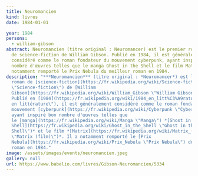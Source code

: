 ```yaml
---
title: Neuromancien
kind: livres
date: 1984-01-01

year: 1984
persons:
  - william-gibson
abstract: Neuromancien (titre original : Neuromancer) est le premier roman
  de science-fiction de William Gibson. Publié en 1984, il est généralement
  considéré comme le roman fondateur du mouvement cyberpunk, ayant inspiré bon
  nombre d'œuvres telles que le manga Ghost in the Shell et le film Matrix. Il a
  notamment remporté le Prix Nebula du meilleur roman en 1984.
description: "***Neuromancien*** (titre original : *Neuromancer*) est le premier
  roman de [science-fiction](https://fr.wikipedia.org/wiki/Science-fiction
  \"Science-fiction\") de [William
  Gibson](https://fr.wikipedia.org/wiki/William_Gibson \"William Gibson\").
  Publié en [1984](https://fr.wikipedia.org/wiki/1984_en_litt%C3%A9rature \"1984
  en littérature\"), il est généralement considéré comme le roman fondateur du
  mouvement [cyberpunk](https://fr.wikipedia.org/wiki/Cyberpunk \"Cyberpunk\"),
  ayant inspiré bon nombre d'œuvres telles que
  le [manga](https://fr.wikipedia.org/wiki/Manga \"Manga\") *[Ghost in the
  Shell](https://fr.wikipedia.org/wiki/Ghost_in_the_Shell \"Ghost in the
  Shell\")* et le film *[Matrix](https://fr.wikipedia.org/wiki/Matrix_(film)
  \"Matrix (film)\")*. Il a notamment remporté le [Prix
  Nebula](https://fr.wikipedia.org/wiki/Prix_Nebula \"Prix Nebula\") du meilleur
  roman en 1984."
image: /assets/images/events/neuromancien.jpeg
gallery: null
url: https://www.babelio.com/livres/Gibson-Neuromancien/5334
---
```


